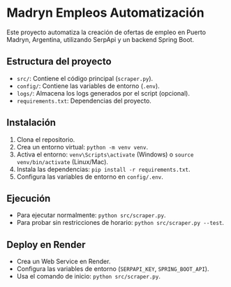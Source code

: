 # Madryn Empleos Automatización

Este proyecto automatiza la creación de ofertas de empleo en Puerto Madryn, Argentina, utilizando SerpApi y un backend Spring Boot.

## Estructura del proyecto
- `src/`: Contiene el código principal (`scraper.py`).
- `config/`: Contiene las variables de entorno (`.env`).
- `logs/`: Almacena los logs generados por el script (opcional).
- `requirements.txt`: Dependencias del proyecto.

## Instalación
1. Clona el repositorio.
2. Crea un entorno virtual: `python -m venv venv`.
3. Activa el entorno: `venv\Scripts\activate` (Windows) o `source venv/bin/activate` (Linux/Mac).
4. Instala las dependencias: `pip install -r requirements.txt`.
5. Configura las variables de entorno en `config/.env`.

## Ejecución
- Para ejecutar normalmente: `python src/scraper.py`.
- Para probar sin restricciones de horario: `python src/scraper.py --test`.

## Deploy en Render
- Crea un Web Service en Render.
- Configura las variables de entorno (`SERPAPI_KEY`, `SPRING_BOOT_API`).
- Usa el comando de inicio: `python src/scraper.py`.